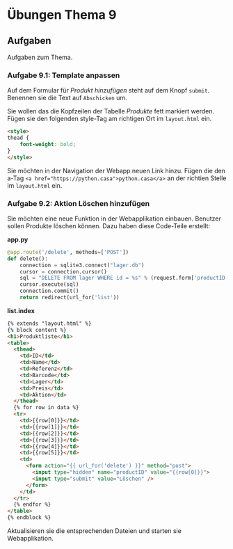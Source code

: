# Übungen Thema 9

## Aufgaben

Aufgaben zum Thema.

### Aufgabe 9.1: Template anpassen

Auf dem Formular für *Produkt hinzufügen* steht auf dem Knopf `submit`. Benennen sie die Text auf `Abschicken` um.

Sie wollen das die Kopfzeilen der Tabelle *Produkte* fett markiert werden. Fügen sie den folgenden style-Tag am richtigen Ort im `layout.html` ein.

```html
<style>  
thead {
	font-weight: bold;
}
</style>
```

Sie möchten in der Navigation der Webapp neuen Link hinzu. Fügen die den a-Tag `<a href="https://python.casa">python.casa</a>` an der richtien Stelle im `layout.html` ein.

### Aufgabe 9.2: Aktion Löschen hinzufügen

Sie möchten eine neue Funktion in der Webapplikation einbauen. Benutzer sollen Produkte löschen können. Dazu haben diese Code-Teile erstellt:

**app.py**

```python
@app.route('/delete', methods=['POST'])
def delete():
    connection = sqlite3.connect("lager.db")
    cursor = connection.cursor()
    sql = "DELETE FROM lager WHERE id = %s" % (request.form['productID'])
    cursor.execute(sql)
    connection.commit()
    return redirect(url_for('list'))
```

**list.index**

```html
{% extends "layout.html" %}
{% block content %}
<h1>Produktliste</h1>
<table>
  <thead>
    <td>ID</td>
    <td>Name</td>
    <td>Referenz</td>
    <td>Barcode</td>
    <td>Lager</td>
    <td>Preis</td>
    <td>Aktion</td>
  </thead>
  {% for row in data %}
  <tr>
    <td>{{row[0]}}</td>
    <td>{{row[1]}}</td>
    <td>{{row[2]}}</td>
    <td>{{row[3]}}</td>
    <td>{{row[4]}}</td>
    <td>{{row[5]}}</td>
    <td>
      <form action="{{ url_for('delete') }}" method="post">
        <input type="hidden" name="productID" value="{{row[0]}}">
        <input type="submit" value="Löschen" />
      </form>
    </td>
  </tr>
  {% endfor %}
</table>
{% endblock %}
```

Aktualisieren sie die entsprechenden Dateien und starten sie Webapplikation.